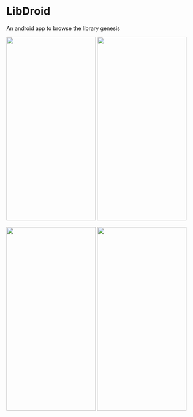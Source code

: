 # LibDroid

An android app to browse the library genesis

<p align="left">
  <img src="http://i67.tinypic.com/2wn5v9i.jpg" width="233" height="480">
  <img src="http://i68.tinypic.com/16is80n.jpg" width="233" height="480">
  <div>
  <img src="http://i66.tinypic.com/2m5mc14.jpg" width="233" height="480">
  <img src="http://i67.tinypic.com/15cyoeu.jpg" width="233" height="480">
</p>
